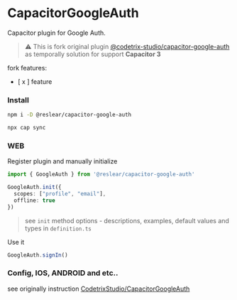 # CapacitorGoogleAuth

Capacitor plugin for Google Auth.

> ⚠️ This is fork original plugin [@codetrix-studio/capacitor-google-auth](https://github.com/CodetrixStudio/CapacitorGoogleAuth) as temporally solution for support **Capacitor 3**

fork features:

- [ x ] feature

### Install

```sh
npm i -D @reslear/capacitor-google-auth

npx cap sync
```

### WEB

Register plugin and manually initialize

```ts
import { GoogleAuth } from '@reslear/capacitor-google-auth'

GoogleAuth.init({
  scopes: ["profile", "email"],
  offline: true
})
```
> see `init` method options - descriptions, examples, default values and types in `definition.ts`

Use it

```ts
GoogleAuth.signIn()
```

### Config, IOS, ANDROID and etc..

see originally instruction [CodetrixStudio/CapacitorGoogleAuth](https://github.com/CodetrixStudio/CapacitorGoogleAuth)
